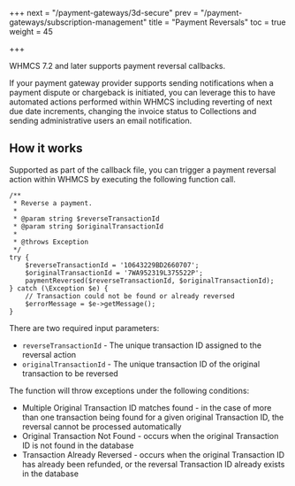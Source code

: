 +++
next = "/payment-gateways/3d-secure"
prev = "/payment-gateways/subscription-management"
title = "Payment Reversals"
toc = true
weight = 45

+++

WHMCS 7.2 and later supports payment reversal callbacks.

If your payment gateway provider supports sending notifications when a payment dispute or chargeback is initiated, you can leverage this to have automated actions performed within WHMCS including reverting of next due date increments, changing the invoice status to Collections and sending administrative users an email notification.

## How it works

Supported as part of the callback file, you can trigger a payment reversal action within WHMCS by executing the following function call.

```
/**
 * Reverse a payment.
 *
 * @param string $reverseTransactionId
 * @param string $originalTransactionId
 *
 * @throws Exception
 */
try {
    $reverseTransactionId = '10643229BD2660707';
    $originalTransactionId = '7WA952319L375522P';
    paymentReversed($reverseTransactionId, $originalTransactionId);
} catch (\Exception $e) {
    // Transaction could not be found or already reversed
    $errorMessage = $e->getMessage();
}
```

There are two required input parameters:

* `reverseTransactionId` - The unique transaction ID assigned to the reversal action
* `originalTransactionId` - The unique transaction ID of the original transaction to be reversed

The function will throw exceptions under the following conditions:

* Multiple Original Transaction ID matches found - in the case of more than one transaction being found for a given original Transaction ID, the reversal cannot be processed automatically
* Original Transaction Not Found - occurs when the original Transaction ID is not found in the database
* Transaction Already Reversed - occurs when the original Transaction ID has already been refunded, or the reversal Transaction ID already exists in the database
